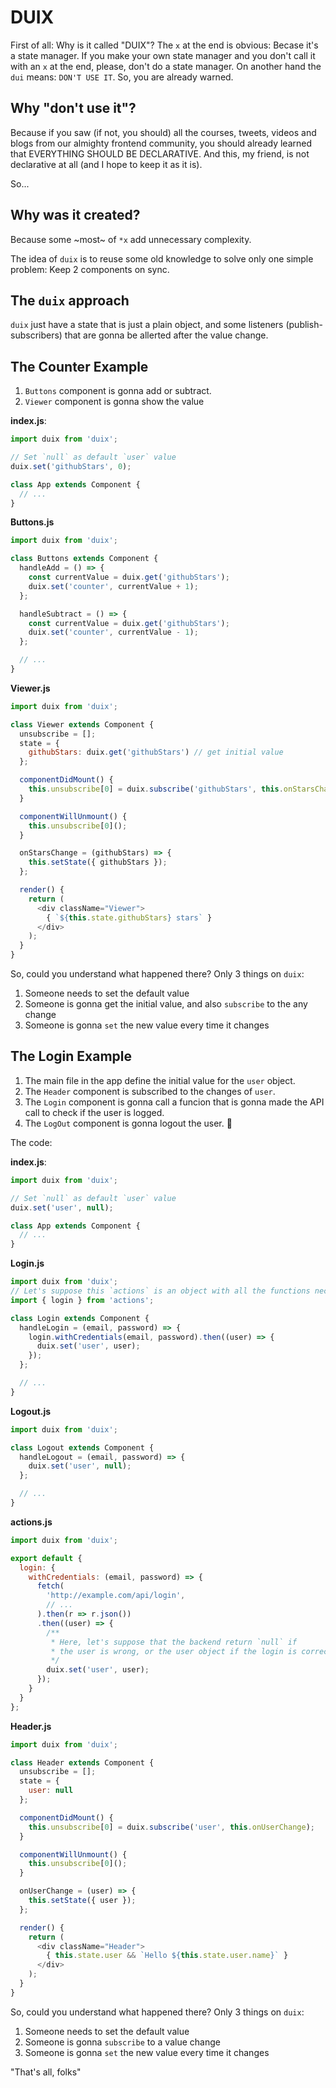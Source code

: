 # DUIX
First of all: Why is it called "DUIX"? The `x` at the end is obvious: Becase it's a state manager. If you make your own state manager and you don't call it with an `x` at the end, please, don't do a state manager. On another hand the `dui` means: `DON'T USE IT`. So, you are already warned.


## Why "don't use it"?
Because if you saw (if not, you should) all the courses, tweets, videos and blogs from our almighty frontend community, you should already learned that EVERYTHING SHOULD BE DECLARATIVE. And this, my friend, is not declarative at all (and I hope to keep it as it is).

So...

## Why was it created?
Because some ~most~ of `*x` add unnecessary complexity.

The idea of `duix` is to reuse some old knowledge to solve only one simple problem: Keep 2 components on sync.

## The `duix` approach
`duix` just have a state that is just a plain object, and some listeners (publish-subscribers) that are gonna be allerted after the value change.

## The Counter Example
1. `Buttons` component is gonna add or subtract.
2. `Viewer` component is gonna show the value

**index.js**:
```js
import duix from 'duix';

// Set `null` as default `user` value
duix.set('githubStars', 0);

class App extends Component {
  // ...
}
```

**Buttons.js**
```js
import duix from 'duix';

class Buttons extends Component {
  handleAdd = () => {
    const currentValue = duix.get('githubStars');
    duix.set('counter', currentValue + 1);
  };

  handleSubtract = () => {
    const currentValue = duix.get('githubStars');
    duix.set('counter', currentValue - 1);
  };

  // ...
}
```

**Viewer.js**
```js
import duix from 'duix';

class Viewer extends Component {
  unsubscribe = [];
  state = {
    githubStars: duix.get('githubStars') // get initial value
  };

  componentDidMount() {
    this.unsubscribe[0] = duix.subscribe('githubStars', this.onStarsChange);
  }

  componentWillUnmount() {
    this.unsubscribe[0]();
  }

  onStarsChange = (githubStars) => {
    this.setState({ githubStars });
  };

  render() {
    return (
      <div className="Viewer">
        { `${this.state.githubStars} stars` }
      </div>
    );
  }
}
```

So, could you understand what happened there? Only 3 things on `duix`:
1. Someone needs to set the default value
2. Someone is gonna get the initial value, and also `subscribe` to the any change
4. Someone is gonna `set` the new value every time it changes

## The Login Example
1. The main file in the app define the initial value for the `user` object.
2. The `Header` component is subscribed to the changes of `user`.
3. The `Login` component is gonna call a funcion that is gonna made the API call to check if the user is logged.
4. The `LogOut` component is gonna logout the user. :shrug:

The code:

**index.js**:
```js
import duix from 'duix';

// Set `null` as default `user` value
duix.set('user', null);

class App extends Component {
  // ...
}
```

**Login.js**
```js
import duix from 'duix';
// Let's suppose this `actions` is an object with all the functions necessary to login an user
import { login } from 'actions';

class Login extends Component {
  handleLogin = (email, password) => {
    login.withCredentials(email, password).then((user) => {
      duix.set('user', user);
    });
  };

  // ...
}
```

**Logout.js**
```js
import duix from 'duix';

class Logout extends Component {
  handleLogout = (email, password) => {
    duix.set('user', null);
  };

  // ...
}
```

**actions.js**
```js
import duix from 'duix';

export default {
  login: {
    withCredentials: (email, password) => {
      fetch(
        'http://example.com/api/login',
        // ...
      ).then(r => r.json())
      .then((user) => {
        /**
         * Here, let's suppose that the backend return `null` if
         * the user is wrong, or the user object if the login is correct
         */
        duix.set('user', user);
      });
    }
  }
};
```

**Header.js**
```js
import duix from 'duix';

class Header extends Component {
  unsubscribe = [];
  state = {
    user: null
  };

  componentDidMount() {
    this.unsubscribe[0] = duix.subscribe('user', this.onUserChange);
  }

  componentWillUnmount() {
    this.unsubscribe[0]();
  }

  onUserChange = (user) => {
    this.setState({ user });
  };

  render() {
    return (
      <div className="Header">
        { this.state.user && `Hello ${this.state.user.name}` }
      </div>
    );
  }
}
```

So, could you understand what happened there? Only 3 things on `duix`:
1. Someone needs to set the default value
2. Someone is gonna `subscribe` to a value change
3. Someone is gonna `set` the new value every time it changes


"That's all, folks"
